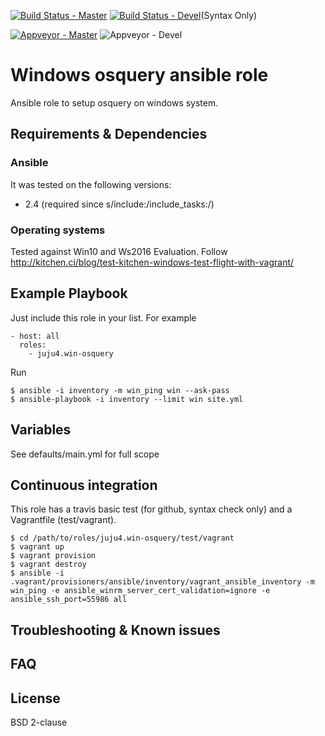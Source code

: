 [![Build Status - Master](https://travis-ci.org/juju4/ansible-win-osquery.svg?branch=master)](https://travis-ci.org/juju4/ansible-win-osquery)
[![Build Status - Devel](https://travis-ci.org/juju4/ansible-win-osquery.svg?branch=devel)](https://travis-ci.org/juju4/ansible-win-osquery/branches)(Syntax Only)

[![Appveyor - Master](https://ci.appveyor.com/api/projects/status/j4e34u1swf3keo6y?svg=true)](https://ci.appveyor.com/project/juju4/ansible-win-osquery)
![Appveyor - Devel](https://ci.appveyor.com/api/projects/status/j4e34u1swf3keo6y/branch/devel?svg=true)

# Windows osquery ansible role

Ansible role to setup osquery on windows system.

## Requirements & Dependencies

### Ansible
It was tested on the following versions:
 * 2.4 (required since s/include:/include_tasks:/)

### Operating systems

Tested against Win10 and Ws2016 Evaluation.
Follow http://kitchen.ci/blog/test-kitchen-windows-test-flight-with-vagrant/

## Example Playbook

Just include this role in your list.
For example

```
- host: all
  roles:
    - juju4.win-osquery
```

Run
```
$ ansible -i inventory -m win_ping win --ask-pass
$ ansible-playbook -i inventory --limit win site.yml
```

## Variables

See defaults/main.yml for full scope

## Continuous integration

This role has a travis basic test (for github, syntax check only) and a Vagrantfile (test/vagrant).

```
$ cd /path/to/roles/juju4.win-osquery/test/vagrant
$ vagrant up
$ vagrant provision
$ vagrant destroy
$ ansible -i .vagrant/provisioners/ansible/inventory/vagrant_ansible_inventory -m win_ping -e ansible_winrm_server_cert_validation=ignore -e ansible_ssh_port=55986 all
```

## Troubleshooting & Known issues

## FAQ

## License

BSD 2-clause

